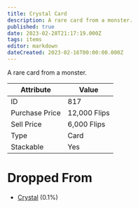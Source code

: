 ```yaml
---
title: Crystal Card
description: A rare card from a monster.
published: true
date: 2023-02-28T21:17:19.000Z
tags: items
editor: markdown
dateCreated: 2023-02-16T00:00:00.000Z
---
```


A rare card from a monster.

|Attribute|Value|
|-|-|
|ID|817|
|Purchase Price|12,000 Flips|
|Sell Price|6,000 Flips|
|Type|Card|
|Stackable|Yes|


# Dropped From
 * [Crystal](/monsters/crystal) (0.1%)
